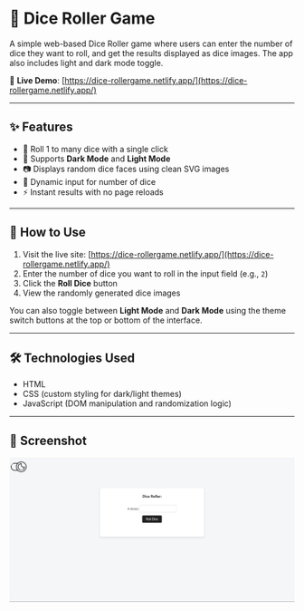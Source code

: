 # 🎲 Dice Roller Game

A simple web-based Dice Roller game where users can enter the number of dice they want to roll, and get the results displayed as dice images. The app also includes light and dark mode toggle.

🔗 **Live Demo**: [https://dice-rollergame.netlify.app/](https://dice-rollergame.netlify.app/)

---

## ✨ Features

- 🎲 Roll 1 to many dice with a single click
- 🌙 Supports **Dark Mode** and **Light Mode**
- 📷 Displays random dice faces using clean SVG images
- 🧮 Dynamic input for number of dice
- ⚡ Instant results with no page reloads

---

## 🚀 How to Use

1. Visit the live site: [https://dice-rollergame.netlify.app/](https://dice-rollergame.netlify.app/)
2. Enter the number of dice you want to roll in the input field (e.g., `2`)
3. Click the **Roll Dice** button
4. View the randomly generated dice images

You can also toggle between **Light Mode** and **Dark Mode** using the theme switch buttons at the top or bottom of the interface.

---

## 🛠️ Technologies Used

- HTML
- CSS (custom styling for dark/light themes)
- JavaScript (DOM manipulation and randomization logic)

---

## 📸 Screenshot

![Dice Roller Game Screenshot](./img/image.png)
